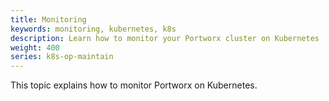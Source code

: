 ```yaml
---
title: Monitoring
keywords: monitoring, kubernetes, k8s
description: Learn how to monitor your Portworx cluster on Kubernetes
weight: 400
series: k8s-op-maintain
---
```


This topic explains how to monitor Portworx on Kubernetes.

